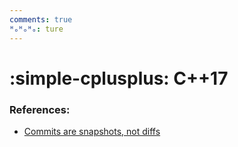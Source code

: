 ```yaml
---
comments: true
ᴴₒᴴₒᴴₒ: ture
---
```


# **:simple-cplusplus: C++17**


### **References:**

- [Commits are snapshots, not diffs](https://github.blog/2020-12-17-commits-are-snapshots-not-diffs/)